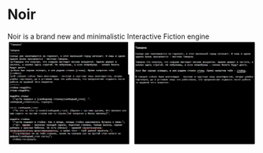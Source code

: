 # Noir
Noir is a brand new and minimalistic Interactive Fiction engine
<img width=1000 src=https://github.com/ostov-larion/noir/blob/master/screenshot.png />
